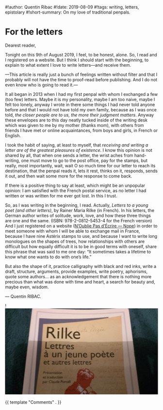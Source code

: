 #!author: Quentin Ribac
#!date: 2019-08-09
#!tags: writing, letters, epistolary
#!short-summary: On my love of traditional penpals.

# For the letters
Dearest reader,

Tonight on this 9th of August 2019, I feel, to be honest, alone. So, I read and I registered on a website. But I think I should start with the beginning, to explain to what extent I love to write letters—and receive them.

—This article is really just a bunch of feelings written without filter and that I probably will not have the time to proof-read before publishing. And I do not even know who is going to read it.—

It all began in 2013 when I had my first penpal with whom I exchanged a few (too few) letters. Maybe it is my personality, maybe I am too naive, maybe I felt too lonely, anyway I wrote in there some things I had never told anyone before and that I would not have told my own family, because as I was once told, *the closer people are to us, the more their judgment matters*. Anyway these envelopes are to this day neatly tucked inside of the writing desk which was given to me by my mother (thanks mom), with others from friends I have met or online acquaintances, from boys and girls, in French or English.

I took the habit of saying, at least to myself, that *receiving and writing a letter are of the greatest pleasures of existence*. I know this opinion is not shared by all, that when one sends a letter, the wrist aches from hand-writing, one must move to go to the post office, pay for the stamps, but really, most importantly, wait, wait O so much time for our letter to reach its destination, that the penpal reads it, lets it rest, thinks on it, responds, sends it out, and then wait some more for the response to come back.

If there is a positive thing to say at least, which might be an unpopular opinion: I am satisfied with the French postal service, as no letter I had written or was written for me ever got lost. In this I trust.

So, as I was writing in the beginning, I read. Actually, *Letters to a young poet (and other letters)*, by Rainer Maria Rilke (in French). In his letters, the German author writes of solitude, work, love, and how these three things are one and the same. (ISBN: 978-2-0812-5453-4 for the French version) And I just registered on a website ([N’Oublie Pas d’Écrire — Nope](https://noubliepasdecrire.com)) in order to meet someone with whom I will be able to exchange mail in France, because I have nine Astérix stamps to use, and because I want to write long monologues on the shapes of trees, how relationships with others are difficult but how equally difficult it is to be in good terms with oneself, share this phrase that was said to me one day: “It sometimes takes a lifetime to know what one wants to do with one’s life.”

But also the shape of it, practice calligraphy with black and red inks, write a draft, structure, arguments, provide examples, write poetry, aphorisms, quote some authors… as an acknowledgement that there is nothing more precious than what was done with time and heart, a search for beauty and, maybe even, wisdom.

— Quentin RIBAC.

!![Lettres à un jeune poète de Rainer Maria Rilke](/media/img/2019/08/lettresRilke.jpg)

{{ template "Comments" . }}

